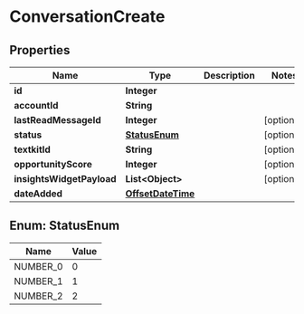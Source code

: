 # ConversationCreate

## Properties
Name | Type | Description | Notes
------------ | ------------- | ------------- | -------------
**id** | **Integer** |  | 
**accountId** | **String** |  | 
**lastReadMessageId** | **Integer** |  |  [optional]
**status** | [**StatusEnum**](#StatusEnum) |  |  [optional]
**textkitId** | **String** |  |  [optional]
**opportunityScore** | **Integer** |  |  [optional]
**insightsWidgetPayload** | **List&lt;Object&gt;** |  |  [optional]
**dateAdded** | [**OffsetDateTime**](OffsetDateTime.md) |  | 

<a name="StatusEnum"></a>
## Enum: StatusEnum
Name | Value
---- | -----
NUMBER_0 | 0
NUMBER_1 | 1
NUMBER_2 | 2
